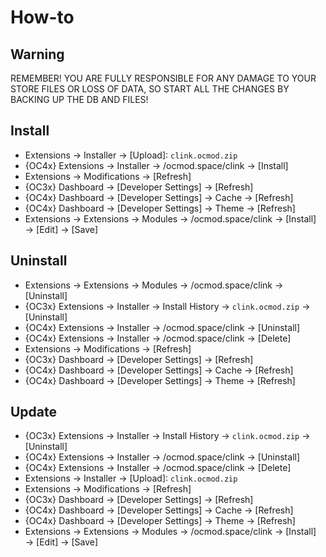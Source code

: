 # How-to

## Warning
REMEMBER! YOU ARE FULLY RESPONSIBLE FOR ANY DAMAGE TO YOUR STORE FILES OR LOSS OF DATA, SO START ALL THE CHANGES BY BACKING UP THE DB AND FILES!

## Install
* Extensions → Installer → [Upload]: `clink.ocmod.zip`
* {OC4x} Extensions → Installer → /ocmod.space/clink → [Install]
* Extensions → Modifications → [Refresh]
* {OC3x} Dashboard → [Developer Settings] → [Refresh]
* {OC4x} Dashboard → [Developer Settings] → Cache → [Refresh]
* {OC4x} Dashboard → [Developer Settings] → Theme → [Refresh]
* Extensions → Extensions → Modules → /ocmod.space/clink → [Install] → [Edit] → [Save]

## Uninstall
* Extensions → Extensions → Modules → /ocmod.space/clink → [Uninstall]
* {OC3x} Extensions → Installer → Install History → `clink.ocmod.zip` → [Uninstall]
* {OC4x} Extensions → Installer → /ocmod.space/clink → [Uninstall]
* {OC4x} Extensions → Installer → /ocmod.space/clink → [Delete]
* Extensions → Modifications → [Refresh]
* {OC3x} Dashboard → [Developer Settings] → [Refresh]
* {OC4x} Dashboard → [Developer Settings] → Cache → [Refresh]
* {OC4x} Dashboard → [Developer Settings] → Theme → [Refresh]

## Update
* {OC3x} Extensions → Installer → Install History → `clink.ocmod.zip` → [Uninstall]
* {OC4x} Extensions → Installer → /ocmod.space/clink → [Uninstall]
* {OC4x} Extensions → Installer → /ocmod.space/clink → [Delete]
* Extensions → Installer → [Upload]: `clink.ocmod.zip`
* Extensions → Modifications → [Refresh]
* {OC3x} Dashboard → [Developer Settings] → [Refresh]
* {OC4x} Dashboard → [Developer Settings] → Cache → [Refresh]
* {OC4x} Dashboard → [Developer Settings] → Theme → [Refresh]
* Extensions → Extensions → Modules → /ocmod.space/clink → [Install] → [Edit] → [Save]
